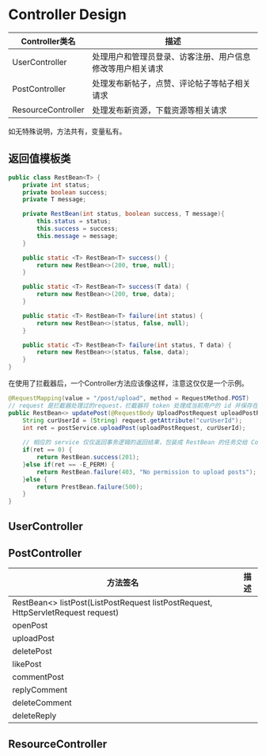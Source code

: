 # Controller Design

| Controller类名     | 描述                                                       |
| ------------------ | ---------------------------------------------------------- |
| UserController     | 处理用户和管理员登录、访客注册、用户信息修改等用户相关请求 |
| PostController     | 处理发布新帖子，点赞、评论帖子等帖子相关请求               |
| ResourceController | 处理发布新资源，下载资源等相关请求                         |

如无特殊说明，方法共有，变量私有。

## 返回值模板类

```java
public class RestBean<T> {
    private int status;
    private boolean success;
    private T message;

    private RestBean(int status, boolean success, T message){
        this.status = status;
        this.success = success;
        this.message = message;
    }

    public static <T> RestBean<T> success() {
        return new RestBean<>(200, true, null);
    }

    public static <T> RestBean<T> success(T data) {
        return new RestBean<>(200, true, data);
    }

    public static <T> RestBean<T> failure(int status) {
        return new RestBean<>(status, false, null);
    }

    public static <T> RestBean<T> failure(int status, T data) {
        return new RestBean<>(status, false, data);
    }
}
```

在使用了拦截器后，一个Controller方法应该像这样，注意这仅仅是一个示例。

```java
@RequestMapping(value = "/post/upload", method = RequestMethod.POST)
// request 是拦截器处理过的request，拦截器将 token 处理成当前用户的 id 并保存在 curUserId 字段
public RestBean<> updatePost(@RequestBody UploadPostRequest uploadPostRequest, HttpServletRequest request) {
    String curUserId = (String) request.getAttribute("curUserId");
    int ret = postService.uploadPost(uploadPostRequest, curUserId);
    
    // 相应的 service 仅仅返回事务逻辑的返回结果，包装成 RestBean 的任务交给 Controller
    if(ret == 0) {
        return RestBean.success(201);
    }else if(ret == -E_PERM) {
        return RestBean.failure(403, "No permission to upload posts");
    }else {
        return PrestBean.failure(500);
    }
}
```



## UserController

## PostController

| 方法签名                                                     | 描述 |
| ------------------------------------------------------------ | ---- |
| RestBean<> listPost(ListPostRequest listPostRequest, HttpServletRequest request) |      |
| openPost                                                     |      |
| uploadPost                                                   |      |
| deletePost                                                   |      |
| likePost                                                     |      |
| commentPost                                                  |      |
| replyComment                                                 |      |
| deleteComment                                                |      |
| deleteReply                                                  |      |

## ResourceController
